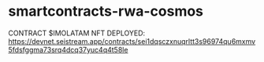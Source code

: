 # smartcontracts-rwa-cosmos


CONTRACT $IMOLATAM NFT DEPLOYED: https://devnet.seistream.app/contracts/sei1dqsczxnuqrltt3s96974qu6mxmv5fdsfggma73srq4dcq37yuc4q4t58le
